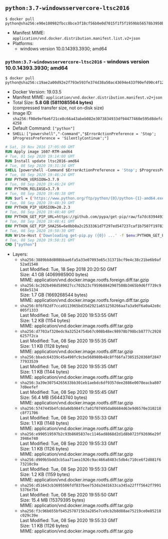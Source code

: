 ## `python:3.7-windowsservercore-ltsc2016`

```console
$ docker pull python@sha256:e90e100982fbcc8bce3f18cf56b0e0d7015f1f5f1959bb56578b3950b173d923
```

-	Manifest MIME: `application/vnd.docker.distribution.manifest.list.v2+json`
-	Platforms:
	-	windows version 10.0.14393.3930; amd64

### `python:3.7-windowsservercore-ltsc2016` - windows version 10.0.14393.3930; amd64

```console
$ docker pull python@sha256:c19ae2a00d92e2f793e593fe374d38a50ac43694e433f90efd90c4f12019a4ff
```

-	Docker Version: 19.03.5
-	Manifest MIME: `application/vnd.docker.distribution.manifest.v2+json`
-	Total Size: **5.8 GB (5811085564 bytes)**  
	(compressed transfer size, not on-disk size)
-	Image ID: `sha256:f98e9ef6e6f21ce8c66a43abeb082e3073834933df94477460e595d8defc4258`
-	Default Command: `["python"]`
-	`SHELL`: `["powershell","-Command","$ErrorActionPreference = 'Stop'; $ProgressPreference = 'SilentlyContinue';"]`

```dockerfile
# Sat, 19 Nov 2016 17:05:00 GMT
RUN Apply image 1607-RTM-amd64
# Tue, 01 Sep 2020 19:14:00 GMT
RUN Install update ltsc2016-amd64
# Tue, 08 Sep 2020 19:31:34 GMT
SHELL [powershell -Command $ErrorActionPreference = 'Stop'; $ProgressPreference = 'SilentlyContinue';]
# Tue, 08 Sep 2020 19:46:24 GMT
ENV PYTHON_VERSION=3.7.9
# Tue, 08 Sep 2020 19:46:24 GMT
ENV PYTHON_RELEASE=3.7.9
# Tue, 08 Sep 2020 19:48:38 GMT
RUN $url = ('https://www.python.org/ftp/python/{0}/python-{1}-amd64.exe' -f $env:PYTHON_RELEASE, $env:PYTHON_VERSION); 	Write-Host ('Downloading {0} ...' -f $url); 	[Net.ServicePointManager]::SecurityProtocol = [Net.SecurityProtocolType]::Tls12; 	Invoke-WebRequest -Uri $url -OutFile 'python.exe'; 		Write-Host 'Installing ...'; 	Start-Process python.exe -Wait 		-ArgumentList @( 			'/quiet', 			'InstallAllUsers=1', 			'TargetDir=C:\Python', 			'PrependPath=1', 			'Shortcuts=0', 			'Include_doc=0', 			'Include_pip=0', 			'Include_test=0' 		); 		$env:PATH = [Environment]::GetEnvironmentVariable('PATH', [EnvironmentVariableTarget]::Machine); 		Write-Host 'Verifying install ...'; 	Write-Host '  python --version'; python --version; 		Write-Host 'Removing ...'; 	Remove-Item python.exe -Force; 		Write-Host 'Complete.'
# Tue, 08 Sep 2020 19:48:39 GMT
ENV PYTHON_PIP_VERSION=20.2.3
# Tue, 08 Sep 2020 19:48:40 GMT
ENV PYTHON_GET_PIP_URL=https://github.com/pypa/get-pip/raw/fa7dc83944936bf09a0e4cb5d5ec852c0d256599/get-pip.py
# Tue, 08 Sep 2020 19:48:41 GMT
ENV PYTHON_GET_PIP_SHA256=6e0bb0a2c2533361d7f297ed547237caf1b7507f197835974c0dd7eba998c53c
# Tue, 08 Sep 2020 19:50:30 GMT
RUN Write-Host ('Downloading get-pip.py ({0}) ...' -f $env:PYTHON_GET_PIP_URL); 	[Net.ServicePointManager]::SecurityProtocol = [Net.SecurityProtocolType]::Tls12; 	Invoke-WebRequest -Uri $env:PYTHON_GET_PIP_URL -OutFile 'get-pip.py'; 	Write-Host ('Verifying sha256 ({0}) ...' -f $env:PYTHON_GET_PIP_SHA256); 	if ((Get-FileHash 'get-pip.py' -Algorithm sha256).Hash -ne $env:PYTHON_GET_PIP_SHA256) { 		Write-Host 'FAILED!'; 		exit 1; 	}; 		Write-Host ('Installing pip=={0} ...' -f $env:PYTHON_PIP_VERSION); 	python get-pip.py 		--disable-pip-version-check 		--no-cache-dir 		('pip=={0}' -f $env:PYTHON_PIP_VERSION) 	; 	Remove-Item get-pip.py -Force; 		Write-Host 'Verifying pip install ...'; 	pip --version; 		Write-Host 'Complete.'
# Tue, 08 Sep 2020 19:50:31 GMT
CMD ["python"]
```

-	Layers:
	-	`sha256:3889bb8d808bbae6fa5a33e07093e65c31371bcf9e4c38c21be6b9af52ad1548`  
		Last Modified: Tue, 18 Sep 2018 20:20:50 GMT  
		Size: 4.1 GB (4069985900 bytes)  
		MIME: application/vnd.docker.image.rootfs.foreign.diff.tar.gzip
	-	`sha256:bc202b498d589027cc702b23cf959b8842907508b3465b9d6ff739c9668e5134`  
		Size: 1.7 GB (1669268544 bytes)  
		MIME: application/vnd.docker.image.rootfs.foreign.diff.tar.gzip
	-	`sha256:8f6f82df7cca9113965bd35d2921a651250266aa7a3a9df6a0a42e8c005f1333`  
		Last Modified: Tue, 08 Sep 2020 19:53:55 GMT  
		Size: 1.2 KB (1154 bytes)  
		MIME: application/vnd.docker.image.rootfs.diff.tar.gzip
	-	`sha256:d7703af320edc9a32524754b67c008b48ec98978b798bcb8777c29286257f2ca`  
		Last Modified: Tue, 08 Sep 2020 19:55:35 GMT  
		Size: 1.1 KB (1128 bytes)  
		MIME: application/vnd.docker.image.rootfs.diff.tar.gzip
	-	`sha256:bbadc64339c45a490fc9cbe560980b48c8ff66fa73051520360f284777933539`  
		Last Modified: Tue, 08 Sep 2020 19:55:35 GMT  
		Size: 1.1 KB (1144 bytes)  
		MIME: application/vnd.docker.image.rootfs.diff.tar.gzip
	-	`sha256:3a39e30754265633bb301eb1aebdc6df9357dee2886e0078eacba8077d0eefef`  
		Last Modified: Tue, 08 Sep 2020 19:55:45 GMT  
		Size: 56.4 MB (56443740 bytes)  
		MIME: application/vnd.docker.image.rootfs.diff.tar.gzip
	-	`sha256:5747445b4fc8da0db984fc7a01f07495da86684d63e9d6570e310218c8f71706`  
		Last Modified: Tue, 08 Sep 2020 19:55:33 GMT  
		Size: 1.1 KB (1148 bytes)  
		MIME: application/vnd.docker.image.rootfs.diff.tar.gzip
	-	`sha256:e990519597b2c93b8605837ec1146ad8868d2d1d8b0723f92696e29f3946e740`  
		Last Modified: Tue, 08 Sep 2020 19:55:33 GMT  
		Size: 1.1 KB (1126 bytes)  
		MIME: application/vnd.docker.image.rootfs.diff.tar.gzip
	-	`sha256:d909b5bdd3cb5aa71aea1926c9ac466a8483c5db4c710ce6f2d881f673210c9a`  
		Last Modified: Tue, 08 Sep 2020 19:55:33 GMT  
		Size: 1.2 KB (1159 bytes)  
		MIME: application/vnd.docker.image.rootfs.diff.tar.gzip
	-	`sha256:d51643cb3695506fdf837bee753da34d1633ca345a22fff5642f79915376e754`  
		Last Modified: Tue, 08 Sep 2020 19:55:50 GMT  
		Size: 15.4 MB (15379395 bytes)  
		MIME: application/vnd.docker.image.rootfs.diff.tar.gzip
	-	`sha256:f3c96b655bfb452578715b3a285e7ce9cb2b8d88ae75219ce0e85218c029c39e`  
		Last Modified: Tue, 08 Sep 2020 19:55:33 GMT  
		Size: 1.1 KB (1126 bytes)  
		MIME: application/vnd.docker.image.rootfs.diff.tar.gzip
